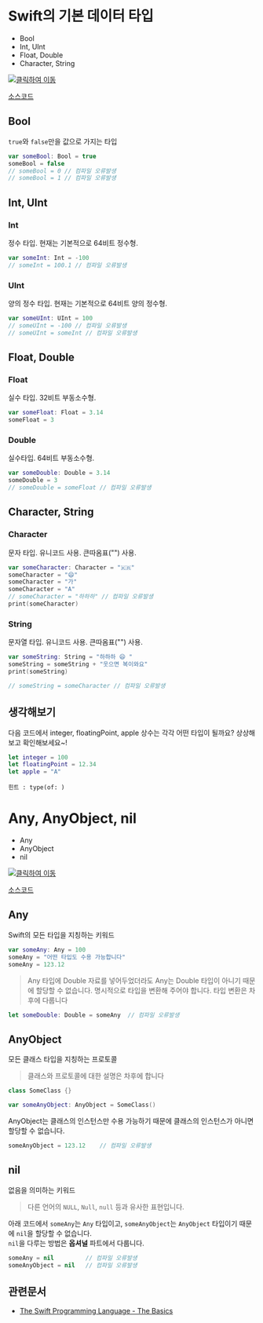 # Swift의 기본 데이터 타입

* Bool
* Int, UInt
* Float, Double
* Character, String

[![클릭하여 이동](http://img.youtube.com/vi/3qu7gpzE9IE/0.jpg)](http://www.youtube.com/watch?v=3qu7gpzE9IE "data_types")

[소스코드](data_types.swift)

## Bool
`true`와 `false`만을 값으로 가지는 타입

```swift
var someBool: Bool = true
someBool = false
// someBool = 0 // 컴파일 오류발생
// someBool = 1 // 컴파일 오류발생
```

## Int, UInt

### Int
정수 타입. 현재는 기본적으로 64비트 정수형.

```swift
var someInt: Int = -100
// someInt = 100.1 // 컴파일 오류발생
```

### UInt
양의 정수 타입. 현재는 기본적으로 64비트 양의 정수형.

```swift
var someUInt: UInt = 100
// someUInt = -100 // 컴파일 오류발생
// someUInt = someInt // 컴파일 오류발생
```

## Float, Double

### Float
실수 타입. 32비트 부동소수형.

```swift
var someFloat: Float = 3.14
someFloat = 3
```

### Double
실수타입. 64비트 부동소수형.

```swift
var someDouble: Double = 3.14
someDouble = 3
// someDouble = someFloat // 컴파일 오류발생
```

## Character, String

### Character
문자 타입. 유니코드 사용. 큰따옴표("") 사용.

```swift
var someCharacter: Character = "🇰🇷"
someCharacter = "😄"
someCharacter = "가"
someCharacter = "A"
// someCharacter = "하하하" // 컴파일 오류발생
print(someCharacter)
```

### String
문자열 타입. 유니코드 사용. 큰따옴표("") 사용.

```swift
var someString: String = "하하하 😄 "
someString = someString + "웃으면 복이와요"
print(someString)

// someString = someCharacter // 컴파일 오류발생
```


## 생각해보기

다음 코드에서 integer, floatingPoint, apple 상수는 각각 어떤 타입이 될까요? 상상해보고 확인해보세요~! 

```swift
let integer = 100
let floatingPoint = 12.34
let apple = "A"
```
`힌트 : type(of: ) `


# Any, AnyObject, nil

* Any
* AnyObject
* nil

[![클릭하여 이동](http://img.youtube.com/vi/1QV4-B5ibd4/0.jpg)](http://www.youtube.com/watch?v=1QV4-B5ibd4 "any_anyobject_nil")

[소스코드](any_anyobject_nil.swift)

## Any

Swift의 모든 타입을 지칭하는 키워드

```swift
var someAny: Any = 100
someAny = "어떤 타입도 수용 가능합니다"
someAny = 123.12
```

> Any 타입에 Double 자료를 넣어두었더라도 Any는 Double 타입이 아니기 때문에 할당할 수 없습니다. 명시적으로 타입을 변환해 주어야 합니다. 타입 변환은 차후에 다룹니다

```swift
let someDouble: Double = someAny  // 컴파일 오류발생
```

## AnyObject
모든 클래스 타입을 지칭하는 프로토콜

> 클래스와 프로토콜에 대한 설명은 차후에 합니다

```swift
class SomeClass {}

var someAnyObject: AnyObject = SomeClass()
```

AnyObject는 클래스의 인스턴스만 수용 가능하기 때문에 클래스의 인스턴스가 아니면 할당할 수 없습니다.

```swift
someAnyObject = 123.12    // 컴파일 오류발생
```

## nil

없음을 의미하는 키워드  

> 다른 언어의 `NULL`, `Null`, `null` 등과 유사한 표현입니다.

아래 코드에서 `someAny`는 `Any` 타입이고, `someAnyObject`는 `AnyObject` 타입이기 때문에 `nil`을 할당할 수 없습니다.  
`nil`을 다루는 방법은 __옵셔널__ 파트에서 다룹니다.

```swift
someAny = nil         // 컴파일 오류발생
someAnyObject = nil   // 컴파일 오류발생
```


## 관련문서

* [The Swift Programming Language - The Basics](https://developer.apple.com/library/content/documentation/Swift/Conceptual/Swift_Programming_Language/TheBasics.html)

